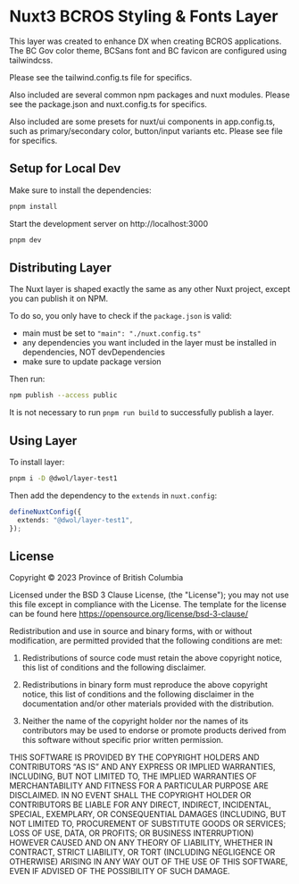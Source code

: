 # Nuxt3 BCROS Styling & Fonts Layer

This layer was created to enhance DX when creating BCROS applications.
The BC Gov color theme, BCSans font and BC favicon are configured using tailwindcss.

Please see the tailwind.config.ts file for specifics.

Also included are several common npm packages and nuxt modules. Please see the package.json and nuxt.config.ts for specifics.

Also included are some presets for nuxt/ui components in app.config.ts, such as primary/secondary color, button/input variants etc. Please see file for specifics.

## Setup for Local Dev

Make sure to install the dependencies:

```bash
pnpm install
```

Start the development server on http://localhost:3000

```bash
pnpm dev
```

## Distributing Layer

The Nuxt layer is shaped exactly the same as any other Nuxt project, except you can publish it on NPM.

To do so, you only have to check if the `package.json` is valid:

- main must be set to `"main": "./nuxt.config.ts"`
- any dependencies you want included in the layer must be installed in dependencies, NOT devDependencies
- make sure to update package version

Then run:

```bash
npm publish --access public
```

It is not necessary to run `pnpm run build` to successfully publish a layer.

## Using Layer

To install layer:

```bash
pnpm i -D @dwol/layer-test1
```

Then add the dependency to the `extends` in `nuxt.config`:

```ts
defineNuxtConfig({
  extends: "@dwol/layer-test1",
});
```

## License

Copyright © 2023 Province of British Columbia

Licensed under the BSD 3 Clause License, (the "License");
you may not use this file except in compliance with the License.
The template for the license can be found here
https://opensource.org/license/bsd-3-clause/

Redistribution and use in source and binary forms,
with or without modification, are permitted provided that the
following conditions are met:

1. Redistributions of source code must retain the above copyright notice,
   this list of conditions and the following disclaimer.

2. Redistributions in binary form must reproduce the above copyright notice,
   this list of conditions and the following disclaimer in the documentation
   and/or other materials provided with the distribution.

3. Neither the name of the copyright holder nor the names of its contributors
   may be used to endorse or promote products derived from this software
   without specific prior written permission.

THIS SOFTWARE IS PROVIDED BY THE COPYRIGHT HOLDERS AND CONTRIBUTORS “AS IS”
AND ANY EXPRESS OR IMPLIED WARRANTIES, INCLUDING, BUT NOT LIMITED TO,
THE IMPLIED WARRANTIES OF MERCHANTABILITY AND FITNESS FOR A PARTICULAR PURPOSE
ARE DISCLAIMED. IN NO EVENT SHALL THE COPYRIGHT HOLDER OR CONTRIBUTORS BE
LIABLE FOR ANY DIRECT, INDIRECT, INCIDENTAL, SPECIAL, EXEMPLARY, OR
CONSEQUENTIAL DAMAGES (INCLUDING, BUT NOT LIMITED TO, PROCUREMENT OF
SUBSTITUTE GOODS OR SERVICES; LOSS OF USE, DATA, OR PROFITS; OR BUSINESS
INTERRUPTION) HOWEVER CAUSED AND ON ANY THEORY OF LIABILITY, WHETHER IN
CONTRACT, STRICT LIABILITY, OR TORT (INCLUDING NEGLIGENCE OR OTHERWISE)
ARISING IN ANY WAY OUT OF THE USE OF THIS SOFTWARE, EVEN IF ADVISED OF THE
POSSIBILITY OF SUCH DAMAGE.
